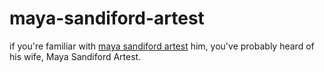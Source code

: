 # maya-sandiford-artest
 if you're familiar with <a href="https://www.theamericanbulletin.com/maya-sandiford-artest/">maya sandiford artest</a> him, you've probably heard of his wife, Maya Sandiford Artest. 
